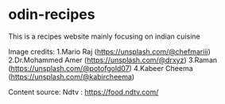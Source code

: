 # odin-recipes

This is a recipes website mainly focusing on indian cuisine

Image credits:
1.Mario Raj (https://unsplash.com/@chefmariii)
2.Dr.Mohammed Amer (https://unsplash.com/@drxyz)
3.Raman (https://unsplash.com/@potofgold07)
4.Kabeer Cheema (https://unsplash.com/@kabircheema)

Content source:
Ndtv : https://food.ndtv.com/
